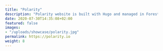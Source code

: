 ```yaml
---
title: "Polarity"
description: "Polarity website is built with Hugo and managed in Forestry"
date: 2020-07-30T14:35:08+02:00
featured: false
images:
- "/uploads/showcase/polarity.jpg"
permalink: https://polarity.io
weight: 8
---
```

